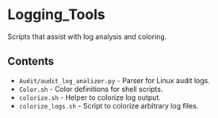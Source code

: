 # Logging_Tools

Scripts that assist with log analysis and coloring.

## Contents

- `Audit/audit_log_analizer.py` - Parser for Linux audit logs.
- `Color.sh` - Color definitions for shell scripts.
- `colorize.sh` - Helper to colorize log output.
- `colorize_logs.sh` - Script to colorize arbitrary log files.
